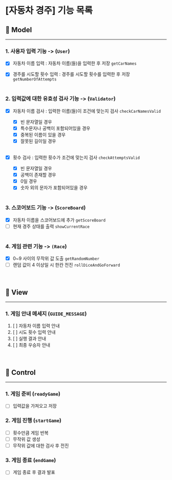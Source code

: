 # [자동차 경주] 기능 목록

## 🔵 Model

---

### 1. 사용자 입력 기능 -> (`User`)

- [x] 자동차 이름 입력 : 자동차 이름(들)을 입력한 후 저장 `getCarNames`

- [x] 경주를 시도할 횟수 입력 : 경주를 시도할 횟수를 입력한 후 저장 `getNumberOfAttempts`<br /><br />

### 2. 입력값에 대한 유효성 검사 기능 -> (`Validator`)

- [x] 자동차 이름 검사 : 입력한 이름(들)이 조건에 맞는지 검사 `checkCarNamesValid`

  - [x] 빈 문자열일 경우
  - [x] 특수문자나 공백이 포함되어있을 경우
  - [x] 중복된 이름이 있을 경우
  - [x] 잘못된 길이일 경우<br /><br />

- [x] 횟수 검사 : 입력한 횟수가 조건에 맞는지 검사 `checkAttemptsValid`
  - [x] 빈 문자열일 경우
  - [x] 공백이 존재할 경우
  - [x] 0일 경우
  - [x] 숫자 외의 문자가 포함되어있을 경우<br /><br />

### 3. 스코어보드 기능 -> (`ScoreBoard`)

- [x] 자동차 이름을 스코어보드에 추가 `getScoreBoard`
- [ ] 현재 경주 상태를 출력 `showCurrentRace`<br /><br />

### 4. 게임 관련 기능 -> `(Race`)

- [x] 0~9 사이의 무작위 값 도출 `getRandomNumber`
- [ ] 랜덤 값이 4 이상일 시 한칸 전진 `rollDiceAndGoForward`<br /><br /><br />

## 🔵 View

---

### 1. 게임 안내 메세지 (`GUIDE_MESSAGE`)

1. [ ] 자동차 이름 입력 안내
2. [ ] 시도 횟수 입력 안내
3. [ ] 실행 결과 안내
4. [ ] 최종 우승자 안내<br /><br /><br />

## 🔵 Control

---

### 1. 게임 준비 (`readyGame`)

- [ ] 입력값을 가져오고 저장<br />

### 2. 게임 진행 (`startGame`)

- [ ] 횟수만큼 게임 반복
- [ ] 무작위 값 생성
- [ ] 무작위 값에 대한 검사 후 전진<br />

### 3. 게임 종료 (`endGame`)

- [ ] 게임 종료 후 결과 발표<br /><br /><br />
